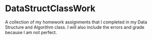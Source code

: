 # DataStructClassWork

A collection of my homework assignments that I completed in my Data Structure and Algorithm class. 
I will also include the errors and grade because I am not perfect. 
